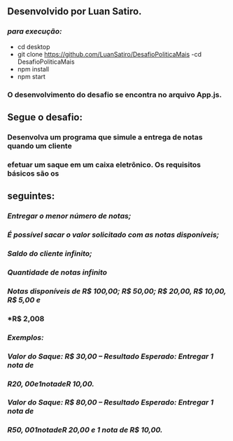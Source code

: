 ## **Desenvolvido por Luan Satiro.**

### *para execução:*

- cd desktop
- git clone https://github.com/LuanSatiro/DesafioPoliticaMais
 -cd DesafioPoliticaMais
- npm install
- npm start

### O desenvolvimento do desafio se encontra no arquivo App.js.

## Segue o desafio:

### Desenvolva um programa que simule a entrega de notas quando um cliente
### efetuar um saque em um caixa eletrônico. Os requisitos básicos são os

## seguintes:

### *Entregar o menor número de notas;*
### *É possível sacar o valor solicitado com as notas disponíveis;*
### *Saldo do cliente infinito;*
### *Quantidade de notas infinito*
### *Notas disponíveis de R$ 100,00; R$ 50,00; R$ 20,00, R$ 10,00, R$ 5,00 e*
### *R$ 2,008
### *Exemplos:*

### *Valor do Saque: R$ 30,00 – Resultado Esperado: Entregar 1 nota de*
### *R$20,00 e 1 nota de R$ 10,00.*
### *Valor do Saque: R$ 80,00 – Resultado Esperado: Entregar 1 nota de*
### *R$50,00 1 nota de R$ 20,00 e 1 nota de R$ 10,00.*
